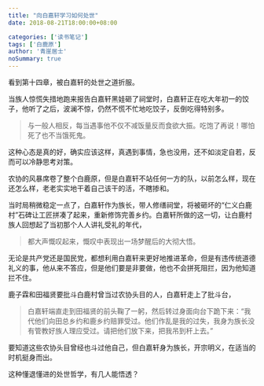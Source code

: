 ```yaml
---
title: "向白嘉轩学习如何处世"
date: 2018-08-21T18:00:00+08:00

categories: ['读书笔记']
tags: ['白鹿原']
author: '青崖居士'
noSummary: true
---
```


看到第十四章，被白嘉轩的处世之道折服。

当族人惊慌失措地跑来报告白嘉轩黑娃砸了祠堂时，白嘉轩正在吃大年初一的饺子，他听了之后，波澜不惊，仍然不慌不忙地吃饺子，反倒吃得特别多。

> 与一般人相反，每当遇事他不仅不减饭量反而食欲大振。吃饱了再说！哪怕死了也不当饿死鬼。

这种心态是真的好，确实应该这样，真遇到事情，急也没用，还不如淡定自若，反而可以冷静思考对策。

农协的风暴席卷了整个白鹿原，但是白嘉轩不站任何一方的队，以前怎么样，现在还怎么样，老老实实地干着自己该干的活，不瞎掺和。

当时局稍微稳定一点了，白嘉轩作为族长，带人修缮祠堂，将被砸坏的“仁义白鹿村”石碑让工匠拼凑了起来，重新修饰完善乡约。白嘉轩所做的这一切，让白鹿村族人回想起了当初那个人人讲礼受礼的年代，

> 都大声慨叹起来，慨叹中表现出一场梦醒后的大彻大悟。

无论是共产党还是国民党，都想利用白嘉轩来更好地推进革命，但是有违传统道德礼义的事，他从来不答应，但是他们要是非要做，他也不会拼死阻拦，因为他知道拦不住。

鹿子霖和田福贤要批斗白鹿村曾当过农协头目的人，白嘉轩走上了批斗台，

> 白嘉轩端直走到田福贤的前头鞠了一躬，然后转过身面向台下跪下来：“我代他们向田总乡约和鹿乡约赔罪受过。他们作乱是我的过失，我身为族长没有管教好族人理应受过。请把他们放下来，把我吊到杆上去。”

要知道这些农协头目曾经也斗过他自己，但白嘉轩身为族长，开宗明义，在适当的时机挺身而出。

这种懂退懂进的处世哲学，有几人能悟透？